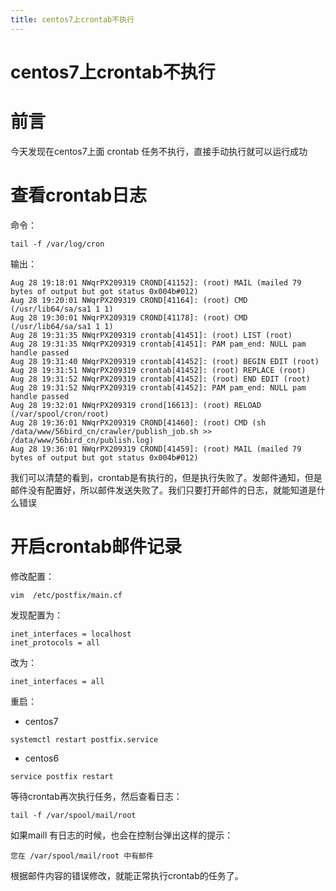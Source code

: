 ```yaml
---
title: centos7上crontab不执行
---
```


# centos7上crontab不执行

# 前言
今天发现在centos7上面 crontab 任务不执行，直接手动执行就可以运行成功

# 查看crontab日志
命令：
```shell
tail -f /var/log/cron
```
输出：
```shell
Aug 28 19:18:01 NWqrPX209319 CROND[41152]: (root) MAIL (mailed 79 bytes of output but got status 0x004b#012)
Aug 28 19:20:01 NWqrPX209319 CROND[41164]: (root) CMD (/usr/lib64/sa/sa1 1 1)
Aug 28 19:30:01 NWqrPX209319 CROND[41178]: (root) CMD (/usr/lib64/sa/sa1 1 1)
Aug 28 19:31:35 NWqrPX209319 crontab[41451]: (root) LIST (root)
Aug 28 19:31:35 NWqrPX209319 crontab[41451]: PAM pam_end: NULL pam handle passed
Aug 28 19:31:40 NWqrPX209319 crontab[41452]: (root) BEGIN EDIT (root)
Aug 28 19:31:51 NWqrPX209319 crontab[41452]: (root) REPLACE (root)
Aug 28 19:31:52 NWqrPX209319 crontab[41452]: (root) END EDIT (root)
Aug 28 19:31:52 NWqrPX209319 crontab[41452]: PAM pam_end: NULL pam handle passed
Aug 28 19:32:01 NWqrPX209319 crond[16613]: (root) RELOAD (/var/spool/cron/root)
Aug 28 19:36:01 NWqrPX209319 CROND[41460]: (root) CMD (sh /data/www/56bird_cn/crawler/publish_job.sh >> /data/www/56bird_cn/publish.log)
Aug 28 19:36:01 NWqrPX209319 CROND[41459]: (root) MAIL (mailed 79 bytes of output but got status 0x004b#012)
```

我们可以清楚的看到，crontab是有执行的，但是执行失败了。发邮件通知，但是邮件没有配置好，所以邮件发送失败了。我们只要打开邮件的日志，就能知道是什么错误
# 开启crontab邮件记录

修改配置：
```shell
vim  /etc/postfix/main.cf
```
发现配置为：
```shell
inet_interfaces = localhost
inet_protocols = all
```
改为：
```shell
inet_interfaces = all
```
重启：

+ centos7
```shell
systemctl restart postfix.service
```
+ centos6
```shell
service postfix restart
```

等待crontab再次执行任务，然后查看日志：

```shell
tail -f /var/spool/mail/root
```
如果maill 有日志的时候，也会在控制台弹出这样的提示：
```log
您在 /var/spool/mail/root 中有邮件
```
根据邮件内容的错误修改，就能正常执行crontab的任务了。


